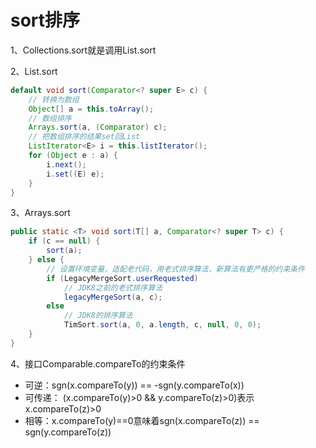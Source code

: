 # sort排序

1、Collections.sort就是调用List.sort

2、List.sort

```java
default void sort(Comparator<? super E> c) {
    // 转换为数组
    Object[] a = this.toArray();
    // 数组排序
    Arrays.sort(a, (Comparator) c);
    // 把数组排序的结果set回List
    ListIterator<E> i = this.listIterator();
    for (Object e : a) {
        i.next();
        i.set((E) e);
    }
}
```

3、Arrays.sort

```java
public static <T> void sort(T[] a, Comparator<? super T> c) {
    if (c == null) {
        sort(a);
    } else {
        // 设置环境变量，适配老代码，用老式排序算法，新算法有更严格的约束条件
        if (LegacyMergeSort.userRequested)
            // JDK8之前的老式排序算法
            legacyMergeSort(a, c);
        else
            // JDK8的排序算法
            TimSort.sort(a, 0, a.length, c, null, 0, 0);
    }
}
```

4、接口Comparable.compareTo的约束条件

* 可逆：sgn(x.compareTo(y)) == -sgn(y.compareTo(x))
* 可传递： (x.compareTo(y)>0 && y.compareTo(z)>0)表示x.compareTo(z)>0
* 相等：x.compareTo(y)==0意味着sgn(x.compareTo(z)) == sgn(y.compareTo(z))
